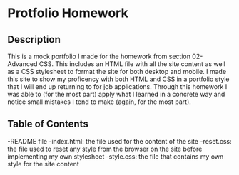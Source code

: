 # Protfolio Homework

## Description

This is a mock portfolio I made for the homework from section 02-Advanced CSS. This includes an HTML file with all the site content as well as a CSS stylesheet to format the site for both desktop and mobile. I made this site to show my proficency with both HTML and CSS in a portfolio style that I will end up returning to for job applications. Through this homework I was able to (for the most part) apply what I learned in a concrete way and notice small mistakes I tend to make (again, for the most part).

## Table of Contents

-README file
-index.html: the file used for the content of the site
-reset.css: the file used to reset any style from the browser on the site before implementing my own stylesheet
-style.css: the file that contains my own style for the site content